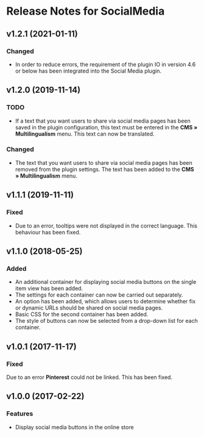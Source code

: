 # Release Notes for SocialMedia

## v1.2.1 (2021-01-11)

### Changed

- In order to reduce errors, the requirement of the plugin IO in version 4.6 or below has been integrated into the Social Media plugin.

## v1.2.0 (2019-11-14)

### TODO

- If a text that you want users to share via social media pages has been saved in the plugin configuration, this text must be entered in the **CMS » Multilingualism** menu. This text can now be translated.

### Changed

- The text that you want users to share via social media pages has been removed from the plugin settings. The text has been added to the **CMS » Multilingualism** menu.

## v1.1.1 (2019-11-11)

### Fixed

- Due to an error, tooltips were not displayed in the correct language. This behaviour has been fixed.

## v1.1.0 (2018-05-25)

### Added

- An additional container for displaying social media buttons on the single item view has been added.
- The settings for each container can now be carried out separately.
- An option has been added, which allows users to determine whether fix or dynamic URLs should be shared on social media pages.
- Basic CSS for the second container has been added.
- The style of buttons can now be selected from a drop-down list for each container.

## v1.0.1 (2017-11-17)

### Fixed

Due to an error **Pinterest** could not be linked. This has been fixed.

## v1.0.0 (2017-02-22)

### Features

- Display social media buttons in the online store
